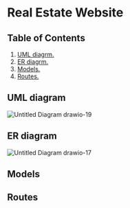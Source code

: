 # Real Estate Website

## Table of Contents
1. [ UML diagrm.](#uml)
2. [ ER diagrm. ](#er)
3. [ Models. ](#models)
4. [ Routes. ](#routes)

<a name="uml"></a>

## UML diagram
![Untitled Diagram drawio-19](https://user-images.githubusercontent.com/92247950/146519206-914ec7dd-cdb9-4e63-b9a8-91ccc71ee83d.png)


<a name="er"></a>

## ER diagram
![Untitled Diagram drawio-17](https://user-images.githubusercontent.com/92247950/146518268-5238b512-06d1-44ac-b3f9-2d48c953f4c7.png)


<a name="models"></a>

## Models

<a name="routes"></a>

## Routes

